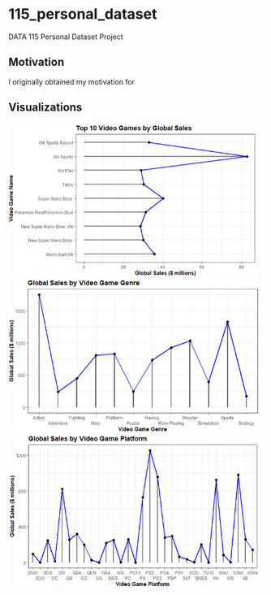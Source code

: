 # 115_personal_dataset
DATA 115 Personal Dataset Project

## Motivation
I originally obtained my motivation for 

## Visualizations
<img src= "https://raw.githubusercontent.com/CheweezyTy/115_personal_dataset/main/Top10VGPlot.png">

<img src="https://raw.githubusercontent.com/CheweezyTy/115_personal_dataset/main/VGGenrePlot.png">

<img src="https://raw.githubusercontent.com/CheweezyTy/115_personal_dataset/main/VGPlatformPlot.png">
